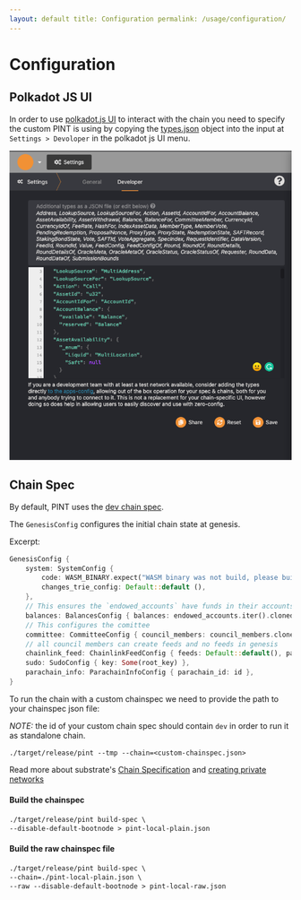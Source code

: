 ```yaml
---
layout: default title: Configuration permalink: /usage/configuration/
---
```


# Configuration

## Polkadot JS UI

In order to use [polkadot.js UI](https://polkadot.js.org/apps/#/explorer) to interact with the chain you need to specify
the custom PINT is using by copying the [types.json](../../resources/types.json) object into the input
at `Settings > Devoloper` in the polkadot js UI menu.

<div style="text-align:center"><img src="../assets/img/set-custom-types.png"  alt="Add custom types"/></div>

## Chain Spec

By default, PINT uses the [dev chain spec](../../node/src/chain_spec/dev.rs).

The `GenesisConfig` configures the initial chain state at genesis.

Excerpt:

```rust
GenesisConfig {
    system: SystemConfig {
        code: WASM_BINARY.expect("WASM binary was not build, please build it!").to_vec(),
        changes_trie_config: Default::default (),
    },
    // This ensures the `endowed_accounts` have funds in their accounts
    balances: BalancesConfig { balances: endowed_accounts.iter().cloned().map( | k| (k, 1 < < 12)).collect() },
    // This configures the comittee
    committee: CommitteeConfig { council_members: council_members.clone(), ..Default::default () },
    // all council members can create feeds and no feeds in genesis
    chainlink_feed: ChainlinkFeedConfig { feeds: Default::default(), pallet_admin: Some(root_key.clone()), feed_creators: council_members },
    sudo: SudoConfig { key: Some(root_key) },
    parachain_info: ParachainInfoConfig { parachain_id: id },
}
```

To run the chain with a custom chainspec we need to provide the path to your chainspec json file:

*NOTE:* the id of your custom chain spec should contain `dev` in order to run it as standalone chain. 

```
./target/release/pint --tmp --chain=<custom-chainspec.json>
```

Read more about substrate's [Chain Specification](https://substrate.dev/docs/en/knowledgebase/integrate/chain-spec)
and [creating private networks](https://substrate.dev/docs/en/tutorials/start-a-private-network)

#### Build the chainspec

```
./target/release/pint build-spec \
--disable-default-bootnode > pint-local-plain.json
```

#### Build the raw chainspec file
```
./target/release/pint build-spec \
--chain=./pint-local-plain.json \
--raw --disable-default-bootnode > pint-local-raw.json
```

